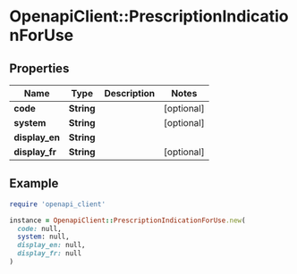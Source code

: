 # OpenapiClient::PrescriptionIndicationForUse

## Properties

| Name | Type | Description | Notes |
| ---- | ---- | ----------- | ----- |
| **code** | **String** |  | [optional] |
| **system** | **String** |  | [optional] |
| **display_en** | **String** |  |  |
| **display_fr** | **String** |  | [optional] |

## Example

```ruby
require 'openapi_client'

instance = OpenapiClient::PrescriptionIndicationForUse.new(
  code: null,
  system: null,
  display_en: null,
  display_fr: null
)
```

